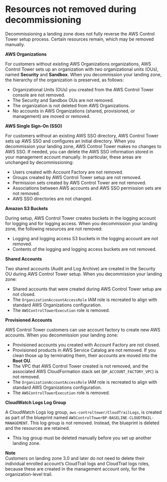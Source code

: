 # Resources not removed during decommissioning<a name="resources-not-removed"></a>

Decommissioning a landing zone does not fully reverse the AWS Control Tower setup process\. Certain resources remain, which may be removed manually\.

**AWS Organizations**

For customers without existing AWS Organizations organizations, AWS Control Tower sets up an organization with two organizational units \(OUs\), named **Security** and **Sandbox**\. When you decommission your landing zone, the hierarchy of the organization is preserved, as follows:
+ Organizational Units \(OUs\) you created from the AWS Control Tower console are not removed\.
+ The Security and Sandbox OUs are not removed\.
+ The organization is not deleted from AWS Organizations\.
+ No accounts in AWS Organizations \(shared, provisioned, or management\) are moved or removed\.

**AWS Single Sign\-On \(SSO\)**

For customers without an existing AWS SSO directory, AWS Control Tower sets up AWS SSO and configures an initial directory\. When you decommission your landing zone, AWS Control Tower makes no changes to AWS SSO\. If needed, you can delete the AWS SSO information stored in your management account manually\. In particular, these areas are unchanged by decommissioning:
+ Users created with Account Factory are not removed\.
+ Groups created by AWS Control Tower setup are not removed\.
+ Permission sets created by AWS Control Tower are not removed\.
+ Associations between AWS accounts and AWS SSO permission sets are not removed\.
+ AWS SSO directories are not changed\. 

**Amazon S3 Buckets**

During setup, AWS Control Tower creates buckets in the logging account for logging and for logging access\. When you decommission your landing zone, the following resources are not removed:
+ Logging and logging access S3 buckets in the logging account are not removed\.
+ Contents of the logging and logging access buckets are not removed\.

**Shared Accounts**

Two shared accounts \(Audit and Log Archive\) are created in the Security OU during AWS Control Tower setup\. When you decommission your landing zone:
+ Shared accounts that were created during AWS Control Tower setup are not closed\.
+ The `OrganizationAccountAccessRole` IAM role is recreated to align with standard AWS Organizations configuration\.
+ The `AWSControlTowerExecution` role is removed\.

**Provisioned Accounts**

AWS Control Tower customers can use account factory to create new AWS accounts\. When you decommission your landing zone:
+ Provisioned accounts you created with Account Factory are not closed\.
+ Provisioned products in AWS Service Catalog are not removed\. If you clean those up by terminating them, their accounts are moved into the **Root OU**\.
+ The VPC that AWS Control Tower created is not removed, and the associated AWS CloudFormation stack set \(`BP_ACCOUNT_FACTORY_VPC`\) is not removed\.  
+ The `OrganizationAccountAccessRole` IAM role is recreated to align with standard AWS Organizations configuration\.
+ The `AWSControlTowerExecution` role is removed\.

**CloudWatch Logs Log Group**

A CloudWatch Logs log group, `aws-controltower/CloudTrailLogs`, is created as part of the blueprint named `AWSControlTowerBP-BASELINE-CLOUDTRAIL-MANAGEMENT`\. This log group is not removed\. Instead, the blueprint is deleted and the resources are retained\.
+ This log group must be deleted manually before you set up another landing zone\.

**Note**  
Customers on landing zone 3\.0 and later do not need to delete their individual enrolled account’s CloudTrail logs and CloudTrail logs roles, because these are created in the management account only, for the organization\-level trail\.